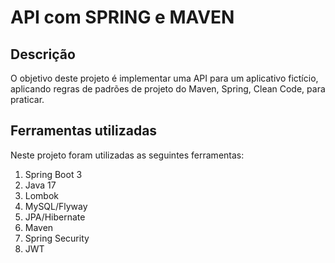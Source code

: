 # API com SPRING e MAVEN
## Descrição
O objetivo deste projeto é implementar uma API para um aplicativo fictício, aplicando regras de padrões de projeto do Maven, Spring, Clean Code, para praticar.

## Ferramentas utilizadas
Neste projeto foram utilizadas as seguintes ferramentas:
1. Spring Boot 3
2. Java 17
3. Lombok
4. MySQL/Flyway
5. JPA/Hibernate
6. Maven
7. Spring Security
8. JWT